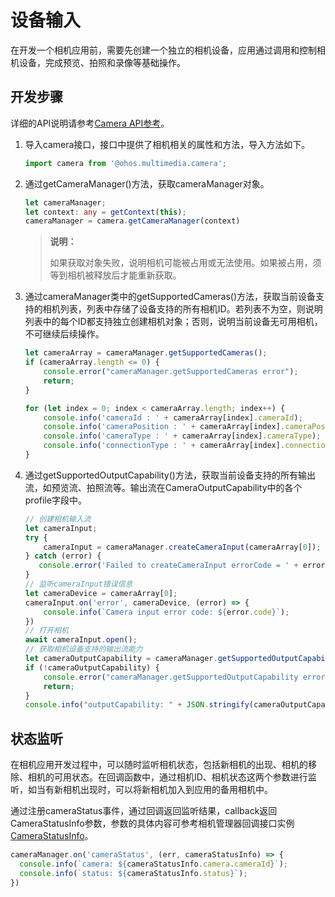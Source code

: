 # 设备输入

在开发一个相机应用前，需要先创建一个独立的相机设备，应用通过调用和控制相机设备，完成预览、拍照和录像等基础操作。

## 开发步骤

详细的API说明请参考[Camera API参考](../reference/apis/js-apis-camera.md)。

1. 导入camera接口，接口中提供了相机相关的属性和方法，导入方法如下。
     
   ```ts
   import camera from '@ohos.multimedia.camera';
   ```

2. 通过getCameraManager()方法，获取cameraManager对象。
     
   ```ts
   let cameraManager;
   let context: any = getContext(this);
   cameraManager = camera.getCameraManager(context)
   ```

   > **说明：**
   >
   > 如果获取对象失败，说明相机可能被占用或无法使用。如果被占用，须等到相机被释放后才能重新获取。

3. 通过cameraManager类中的getSupportedCameras()方法，获取当前设备支持的相机列表，列表中存储了设备支持的所有相机ID。若列表不为空，则说明列表中的每个ID都支持独立创建相机对象；否则，说明当前设备无可用相机，不可继续后续操作。
     
   ```ts
   let cameraArray = cameraManager.getSupportedCameras();
   if (cameraArray.length <= 0) {
       console.error("cameraManager.getSupportedCameras error");
       return;
   } 
   
   for (let index = 0; index < cameraArray.length; index++) {
       console.info('cameraId : ' + cameraArray[index].cameraId);                          // 获取相机ID
       console.info('cameraPosition : ' + cameraArray[index].cameraPosition);              // 获取相机位置
       console.info('cameraType : ' + cameraArray[index].cameraType);                      // 获取相机类型
       console.info('connectionType : ' + cameraArray[index].connectionType);              // 获取相机连接类型
   }
   ```

4. 通过getSupportedOutputCapability()方法，获取当前设备支持的所有输出流，如预览流、拍照流等。输出流在CameraOutputCapability中的各个profile字段中。
     
   ```ts
   // 创建相机输入流 
   let cameraInput;
   try {    
       cameraInput = cameraManager.createCameraInput(cameraArray[0]);
   } catch (error) {
      console.error('Failed to createCameraInput errorCode = ' + error.code);
   } 
   // 监听cameraInput错误信息
   let cameraDevice = cameraArray[0];
   cameraInput.on('error', cameraDevice, (error) => {
       console.info(`Camera input error code: ${error.code}`);
   }) 
   // 打开相机
   await cameraInput.open(); 
   // 获取相机设备支持的输出流能力
   let cameraOutputCapability = cameraManager.getSupportedOutputCapability(cameraArray[0]);
   if (!cameraOutputCapability) {
       console.error("cameraManager.getSupportedOutputCapability error");
       return;
   }
   console.info("outputCapability: " + JSON.stringify(cameraOutputCapability));
   ```


## 状态监听

在相机应用开发过程中，可以随时监听相机状态，包括新相机的出现、相机的移除、相机的可用状态。在回调函数中，通过相机ID、相机状态这两个参数进行监听，如当有新相机出现时，可以将新相机加入到应用的备用相机中。

  通过注册cameraStatus事件，通过回调返回监听结果，callback返回CameraStatusInfo参数，参数的具体内容可参考相机管理器回调接口实例[CameraStatusInfo](../reference/apis/js-apis-camera.md#camerastatusinfo)。
  
```ts
cameraManager.on('cameraStatus', (err, cameraStatusInfo) => {
  console.info(`camera: ${cameraStatusInfo.camera.cameraId}`);
  console.info(`status: ${cameraStatusInfo.status}`);
})
```
